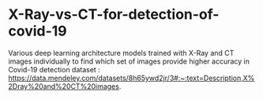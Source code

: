 # X-Ray-vs-CT-for-detection-of-covid-19
Various deep learning architecture models trained with X-Ray and CT images individually to find which set of images provide higher accuracy in Covid-19 detection dataset : https://data.mendeley.com/datasets/8h65ywd2jr/3#:~:text=Description,X%2Dray%20and%20CT%20images.

